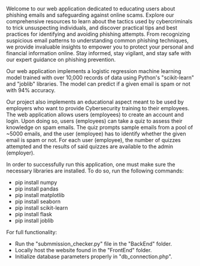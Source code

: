 Welcome to our web application dedicated to educating users about phishing emails and safeguarding against online scams. Explore our comprehensive resources to learn about the tactics used by cybercriminals to trick unsuspecting individuals, and discover practical tips and best practices for identifying and avoiding phishing attempts. From recognizing suspicious email patterns to understanding common phishing techniques, we provide invaluable insights to empower you to protect your personal and financial information online. Stay informed, stay vigilant, and stay safe with our expert guidance on phishing prevention.

Our web application implements a logistic regression machine learning model trained with over 10,000 records of data using Python's "scikit-learn" and "joblib" libraries. The model can predict if a given email is spam or not with 94% accuracy.

Our project also implements an educational aspect meant to be used by employers who want to provide Cybersecurity training to their employees. The web application allows users (employees) to create an account and login. Upon doing so, users (employees) can take a quiz to assess their knowledge on spam emails. The quiz prompts sample emails from a pool of ~5000 emails, and the user (employee) has to identify whether the given email is spam or not. For each user (employee), the number of quizzes attempted and the results of said quizzes are available to the admin (employer).

In order to successfully run this application, one must make sure the necessary libraries are installed.
To do so, run the following commands:
- pip install numpy
- pip install pandas
- pip install matplotlib
- pip install seaborn
- pip install scikit-learn
- pip install flask
- pip install joblib

For full functionality:
- Run the "submmission_checker.py" file in the "BackEnd" folder.
- Locally host the website found in the "FrontEnd" folder.
- Initialize database parameters properly in "db_connection.php".
